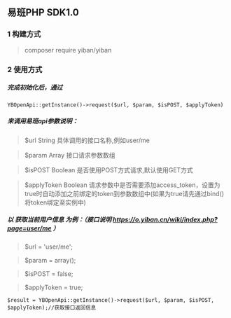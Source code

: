 易班PHP SDK1.0
--
### 1 构建方式
 >composer require yiban/yiban
### 2 使用方式
##### 完成初始化后，通过
~~~
YBOpenApi::getInstance()->request($url, $param, $isPOST, $applyToken)
~~~
##### 来调用易班api参数说明：
 > $url  String	具体调用的接口名称,例如user/me
 
 > $param			Array	接口请求参数数组
 
 > $isPOST  		Boolean	是否使用POST方式请求,默认使用GET方式
 
 > $applyToken		Boolean	请求参数中是否需要添加access_token，设置为true时自动添加之前绑定的token到参数数组中(如果为true请先通过bind()将token绑定至实例中)

 ##### 以 获取当前用户信息 为例：（接口说明  https://o.yiban.cn/wiki/index.php?page=user/me ）
> $url 		= 'user/me';

>$param 		= array();

>$isPOST		= false;

>$applyToken = true;

~~~
$result = YBOpenApi::getInstance()->request($url, $param, $isPOST, $applyToken);//获取接口返回信息
~~~